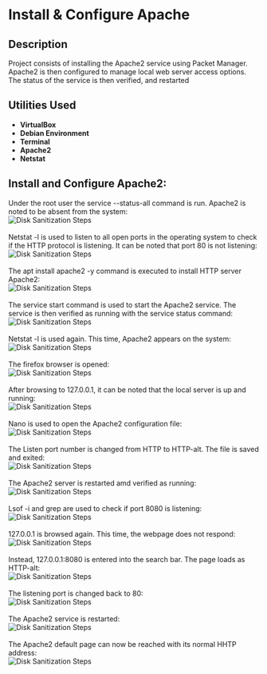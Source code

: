 <h1>Install & Configure Apache</h1>

<h2>Description</h2>
Project consists of installing the Apache2 service using Packet Manager. Apache2 is then configured to manage local web server access options. The status of the service is then verified, and restarted
<br />


<h2>Utilities Used</h2>

- <b>VirtualBox</b>
- <b>Debian Environment</b>
- <b>Terminal</b>
- <b>Apache2</b>
- <b>Netstat</b>

<h2>Install and Configure Apache2:</h2>
Under the root user the service --status-all command is run. Apache2 is noted to be absent from the system:<br/>
<img src="https://imagizer.imageshack.com/img922/3638/clLd4l.png" alt="Disk Sanitization Steps"/>
<br />
<br />
Netstat -l is used to listen to all open ports in the operating system to check if the HTTP protocol is listening. It can be noted that port 80 is not listening:<br/>
<img src="https://imagizer.imageshack.com/img922/1551/Hhl1LZ.png" alt="Disk Sanitization Steps"/>
<br />
<br />
The apt install apache2 -y command is executed to install HTTP server Apache2:<br/>
<img src="https://imagizer.imageshack.com/img923/6229/JARyAc.png" alt="Disk Sanitization Steps"/>
<br />
<br />
The service start command is used to start the Apache2 service. The service is then verified as running with the service status command:<br/>
<img src="https://imagizer.imageshack.com/img924/8793/n0UHrd.png" alt="Disk Sanitization Steps"/>
<br />
<br />
Netstat -l is used again. This time, Apache2 appears on the system:<br/>
<img src="https://imagizer.imageshack.com/img922/9601/e54meL.png" alt="Disk Sanitization Steps"/>
<br />
<br />
The firefox browser is opened:<br/>
<img src="https://imagizer.imageshack.com/img923/2361/3mPwqF.png" alt="Disk Sanitization Steps"/>
<br />
<br />
After browsing to 127.0.0.1, it can be noted that the local server is up and running:<br/>
<img src="https://imagizer.imageshack.com/img923/7762/YB9Xxr.png" alt="Disk Sanitization Steps"/>
<br />
<br />
Nano is used to open the Apache2 configuration file:<br/>
<img src="https://imagizer.imageshack.com/img922/6104/kiIrYr.png" alt="Disk Sanitization Steps"/>
<br />
<br />
The Listen port number is changed from HTTP to HTTP-alt. The file is saved and exited:<br/>
<img src="https://imagizer.imageshack.com/img924/3862/fU7zt8.png" alt="Disk Sanitization Steps"/>
<br />
<br />
The Apache2 server is restarted amd verified as running:<br/>
<img src="https://imagizer.imageshack.com/img923/5978/GTKpCR.png" alt="Disk Sanitization Steps"/>
<br />
<br />
Lsof -i and grep are used to check if port 8080 is listening:<br/>
<img src="https://imagizer.imageshack.com/img923/3791/eo8Z9R.png" alt="Disk Sanitization Steps"/>
<br />
<br />
127.0.0.1 is browsed again. This time, the webpage does not respond:<br/>
<img src="https://imagizer.imageshack.com/img922/849/LTeGPM.png" alt="Disk Sanitization Steps"/>
<br />
<br />
Instead, 127.0.0.1:8080 is entered into the search bar. The page loads as HTTP-alt:<br/>
<img src="https://imagizer.imageshack.com/img923/3890/Q33SwE.png" alt="Disk Sanitization Steps"/>
<br />
<br />
The listening port is changed back to 80:<br/>
<img src="https://imagizer.imageshack.com/img923/5056/4pn0WK.png" alt="Disk Sanitization Steps"/>
<br />
<br />
The Apache2 service is restarted:<br/>
<img src="https://imagizer.imageshack.com/img924/8498/qDss9L.png" alt="Disk Sanitization Steps"/>
<br />
<br />
The Apache2 default page can now be reached with its normal HHTP address:<br/>
<img src="https://imagizer.imageshack.com/img923/305/S8d7L5.png" alt="Disk Sanitization Steps"/>
<br />
<br />



<!--
 ```diff
- text in red
+ text in green
! text in orange
# text in gray
@@ text in purple (and bold)@@
```
--!>
